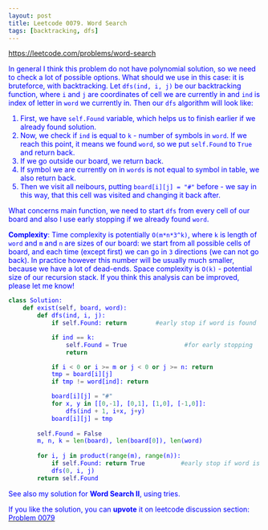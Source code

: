 ```yaml
---
layout: post
title: Leetcode 0079. Word Search
tags: [backtracking, dfs]
---
```


<a href="https://leetcode.com/problems/word-search"> <font color = blue>https://leetcode.com/problems/word-search

In general I think this problem do not have polynomial solution, so we need to check a lot of possible options. What should we use in this case: it is bruteforce, with backtracking. Let `dfs(ind, i, j)` be our backtracking function, where `i` and `j` are coordinates of cell we are currently in and `ind` is index of letter in `word` we currently in. Then our `dfs` algorithm will look like:
1. First, we have `self.Found` variable, which helps us to finish earlier if we already found solution.
2. Now, we check if `ind` is equal to `k` - number of symbols in `word`. If we reach this point, it means we found `word`, so we put `self.Found` to `True` and return back.
3. If we go outside our board, we return back.
4. If symbol we are currently on in `words` is not equal to symbol in table, we also return back.
5. Then we visit all neibours, putting `board[i][j] = "#"` before - we say in this way, that this cell was visited and changing it back after.

What concerns main function, we need to start `dfs` from every cell of our board and also I use early stopping if we already found `word`.

**Complexity**: Time complexity is potentially `O(m*n*3^k)`, where `k` is length of `word` and `m` and `n` are sizes of our board: we start from all possible cells of board, and each time (except first) we can go in `3` directions (we can not go back). In practice however this number will be usually much smaller, because we have a lot of dead-ends. Space complexity is `O(k)` - potential size of our recursion stack. If you think this analysis can be improved, please let me know!

```python
class Solution:
    def exist(self, board, word):
        def dfs(ind, i, j):
            if self.Found: return        #early stop if word is found

            if ind == k:
                self.Found = True                #for early stopping
                return 

            if i < 0 or i >= m or j < 0 or j >= n: return 
            tmp = board[i][j]
            if tmp != word[ind]: return

            board[i][j] = "#"
            for x, y in [[0,-1], [0,1], [1,0], [-1,0]]:
                dfs(ind + 1, i+x, j+y)
            board[i][j] = tmp
        
        self.Found = False
        m, n, k = len(board), len(board[0]), len(word)
        
        for i, j in product(range(m), range(n)):
            if self.Found: return True          #early stop if word is found
            dfs(0, i, j)
        return self.Found
```

See also my solution for **Word Search II**, using tries.

If you like the solution, you can **upvote** it on leetcode discussion section:<a href="https://leetcode.com/problems/word-search/discuss/747144/python-dfs-backtracking-solution-explained"> <font color = blue>Problem 0079
